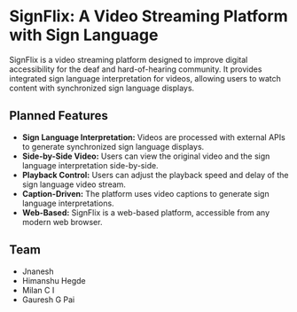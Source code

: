 # SignFlix: A Video Streaming Platform with Sign Language

SignFlix is a video streaming platform designed to improve digital accessibility for the deaf and hard-of-hearing community. It provides integrated sign language interpretation for videos, allowing users to watch content with synchronized sign language displays.

## Planned Features

*   **Sign Language Interpretation:** Videos are processed with external APIs to generate synchronized sign language displays.
*   **Side-by-Side Video:** Users can view the original video and the sign language interpretation side-by-side.
*   **Playback Control:** Users can adjust the playback speed and delay of the sign language video stream.
*   **Caption-Driven:** The platform uses video captions to generate sign language interpretations.
*   **Web-Based:** SignFlix is a web-based platform, accessible from any modern web browser.

## Team

*   Jnanesh
*   Himanshu Hegde
*   Milan C I
*   Gauresh G Pai
